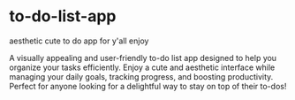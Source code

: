 # to-do-list-app
aesthetic cute to do app for y'all enjoy 

A visually appealing and user-friendly to-do list app designed to help you organize your tasks efficiently. Enjoy a cute and aesthetic interface while managing your daily goals, tracking progress, and boosting productivity. Perfect for anyone looking for a delightful way to stay on top of their to-dos!
